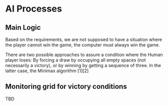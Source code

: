 # AI Processes

## Main Logic
Based on the requirements, we are not supposed to have a situation where the player cannot win the game, the computer must always win the game.

There are two possible approaches to assure a condition where the Human player loses: By forcing a draw by occupying all empty spaces (not necessarily a victory), or by winning by getting a sequence of three. In the latter case, the Minimax algorithm [1][2]

## Monitoring grid for victory conditions
TBD
